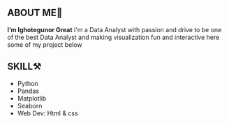 ## ABOUT ME🙌
**I’m Ighotegunor Great** i'm a Data Analyst with passion and drive to be one of the best Data Analyst and making visualization fun and interactive
 here some of my project below

## SKILL⚒️
- Python
- Pandas
- Matplotlib
- Seaborn
- Web Dev: Html & css
<!---
marker57/marker57 is a ✨ special ✨ repository because its `README.md` (this file) appears on your GitHub profile.
You can click the Preview link to take a look at your changes.
--->
